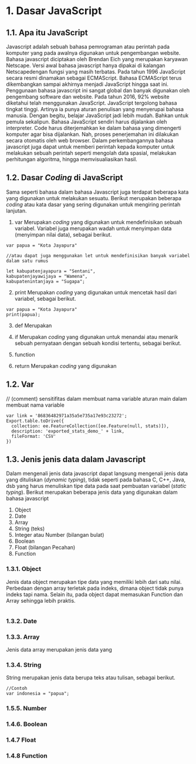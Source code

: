 # 1. Dasar JavaScript

## 1.1. Apa itu JavaScript
Javascript adalah sebuah bahasa pemrograman atau perintah pada komputer yang pada awalnya digunakan untuk pengembangan website. Bahasa javascript diciptakan oleh Brendan Eich yang merupakan karyawan Netscape. Versi awal bahasa javascript hanya dipakai di kalangan Netscapedengan fungsi yang masih terbatas. Pada tahun 1996 JavaScript secara resmi dinamakan sebagai ECMAScript. Bahasa ECMAScript terus dikembangkan sampai akhirnya menjadi JavaScript hingga saat ini. Penggunaan bahasa javascript ini sangat global dan banyak digunakan oleh pengembang software dan website. Pada tahun 2016, 92% website diketahui telah menggunakan JavaScript. JavaScript tergolong bahasa tingkat tinggi. Artinya ia punya aturan penulisan yang menyerupai bahasa manusia. Dengan begitu, belajar JavaScript jadi lebih mudah. Bahkan untuk pemula sekalipun. Bahasa JavaScript sendiri harus dijalankan oleh interpreter. Code harus diterjemahkan ke dalam bahasa yang dimengerti komputer agar bisa dijalankan. Nah, proses penerjemahan ini dilakukan secara otomatis oleh web browser. Dalam perkembangannya bahasa javascript juga dapat untuk memberi perintah kepada komputer untuk melakukan sebuah perintah seperti mengolah data spasial, melakukan perhitungan algoritma, hingga memvisualiasikan hasil. 

## 1.2. Dasar _Coding_ di JavaScript
Sama seperti bahasa dalam bahasa Javascript juga terdapat beberapa kata yang digunakan untuk melakukan sesuatu. Berikut merupakan beberapa _coding_ atau kata dasar yang sering digunakan untuk mengiring perintah lanjutan.

1. var
Merupakan _coding_ yang digunakan untuk mendefinisikan sebuah variabel. Variabel juga merupakan wadah untuk menyimpan data (menyimpan nilai data), sebagai berikut. 

```
var papua = "Kota Jayapura"

//atau dapat juga menggunakan let untuk mendefinisikan banyak variabel dalam satu rumus

let kabupatenjayapura = "Sentani",
kabupatenjayawijaya = "Wamena",
kabupatenintanjaya = "Sugapa";
```

2. print
Merupakan _coding_ yang digunakan untuk mencetak hasil dari variabel, sebagai berikut.
```
var papua = "Kota Jayapura"
print(papua);
```

3. def
Merupakan 

4. if
Merupakan _coding_ yang digunakan untuk menandai atau menarik sebuah pernyataan dengan sebuah kondisi tertentu, sebagai berikut.

5. function

6. return
Merupakan _coding_ yang digunakan 

## 1.2. Var
// (comment) 
sensitifitas dalam membuat nama variable
aturan main dalam membuat nama variable

```
var link = '86836482971a35a5e735a17e93c23272';
Export.table.toDrive({
  collection: ee.FeatureCollection([ee.Feature(null, stats)]),
  description: 'exported_stats_demo_' + link,
  fileFormat: 'CSV'
})
```

## 1.3. Jenis jenis data dalam Javascript 
Dalam mengenali jenis data javascript dapat langsung mengenali jenis data yang dituliskan (_dynamic typing_), tidak seperti pada bahasa C, C++, Java, dsb yang harus menuliskan tipe data pada saat pembuatan variabel (_static typing_). Berikut merupakan beberapa jenis data yang digunakan dalam bahasa javascript

1. Object
2. Date
3. Array
4. String (teks)
5. Integer atau Number (bilangan bulat)
6. Boolean
7. Float (bilangan Pecahan)
8. Function

### 1.3.1. Object
Jenis data object merupakan tipe data yang memiliki lebih dari satu nilai. Perbedaan dengan array terletak pada indeks, dimana object tidak punya indeks tapi nama. Selain itu, pada object dapat memasukan Function dan Array sehingga lebih praktis.

```

```

### 1.3.2. Date


### 1.3.3. Array
Jenis data array merupakan jenis data yang 

### 1.3.4. String 
String merupakan jenis data berupa teks atau tulisan, sebagai berikut.

```
//Contoh
var indonesia = "papua";
```

### 1.5.5. Number 


### 1.4.6. Boolean


### 1.4.7 Float


### 1.4.8 Function




